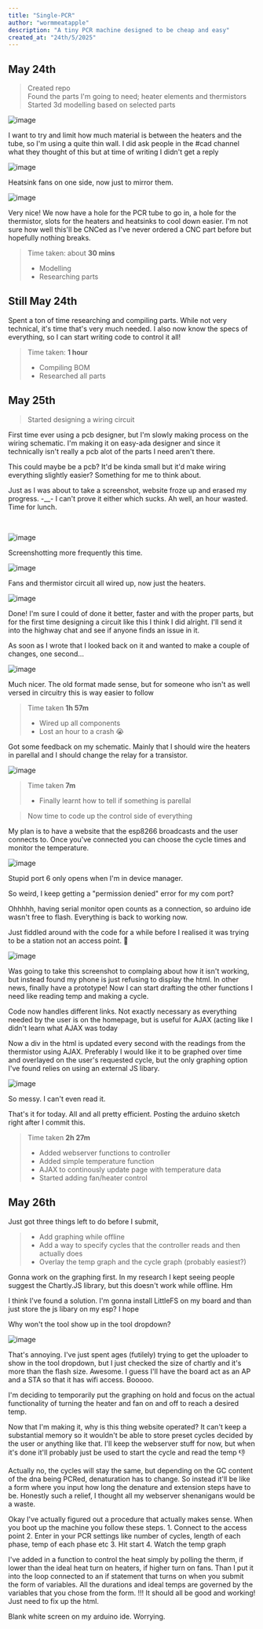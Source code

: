 ```yaml
---
title: "Single-PCR"
author: "wormmeatapple"
description: "A tiny PCR machine designed to be cheap and easy"
created_at: "24th/5/2025"
---
```








## May 24th

> Created repo  
> Found the parts I'm going to need; heater elements and thermistors  
> Started 3d modelling based on selected parts

![image](https://github.com/user-attachments/assets/de11b594-d925-4bd1-9255-a8776a0591ef)

<p>I want to try and limit how much material is between the heaters and the tube, so I'm using a quite thin wall. I did ask people in the #cad channel what they thought of this but at time of writing I didn't get a reply</p>

![image](https://github.com/user-attachments/assets/5650ea54-2c5b-4ad7-a798-8dba2974d1ba)

<p>Heatsink fans on one side, now just to mirror them.</p>

![image](https://github.com/user-attachments/assets/40fbdced-8c0c-4988-9b4c-23ba652d32f9)

<p>Very nice! We now have a hole for the PCR tube to go in, a hole for the thermistor, slots for the heaters and heatsinks to cool down easier. I'm not sure how well this'll be CNCed as I've never ordered a CNC part before but hopefully nothing breaks.</p>

> Time taken: about **30 mins**  
> - Modelling  
> - Researching parts

## Still May 24th

<p> Spent a ton of time researching and compiling parts. While not very technical, it's time that's very much needed. I also now know the specs of everything, so I can start writing code to control it all!</p>

> Time taken: **1 hour**
> - Compiling BOM
> - Researched all parts

## May 25th

>Started designing a wiring circuit

<p>First time ever using a pcb designer, but I'm slowly making process on the wiring schematic. I'm making it on easy-ada designer and since it technically isn't really a pcb alot of the parts I need aren't there.</p>
<p>This could maybe be a pcb? It'd be kinda small but it'd make wiring everything slightly easier? Something for me to think about.</p>
<p>Just as I was about to take a screenshot, website froze up and erased my progress. -__- I can't prove it either which sucks. Ah well, an hour wasted. Time for lunch.</p>

<br>

![image](https://github.com/user-attachments/assets/b33ebf33-7667-4e2e-b76a-817bc692a982)

<p>Screenshotting more frequently this time.</p>

![image](https://github.com/user-attachments/assets/d2600720-afca-4a2b-a599-02bedaee6edc)

<p>Fans and thermistor circuit all wired up, now just the heaters.</p>

![image](https://github.com/user-attachments/assets/43ed2df9-5c4e-4e4d-84af-f810dcfb3b5d)

<p>Done! I'm sure I could of done it better, faster and with the proper parts, but for the first time designing a circuit like this I think I did alright. I'll send it into the highway chat and see if anyone finds an issue in it.</p>
<p>As soon as I wrote that I looked back on it and wanted to make a couple of changes, one second...</p>

![image](https://github.com/user-attachments/assets/fd2d1dfa-7e6c-4d29-92c5-ef26e763ff6b)

<p>Much nicer. The old format made sense, but for someone who isn't as well versed in circuitry this is way easier to follow</p>

> Time taken **1h 57m**
> - Wired up all components
> - Lost an hour to a crash :sob:

<p>Got some feedback on my schematic. Mainly that I should wire the heaters in parellal and I should change the relay for a transistor.</p>

![image](https://github.com/user-attachments/assets/1c6f5f81-f6f4-4666-90af-4c815929eaa2)

> Time taken **7m**
> - Finally learnt how to tell if something is parellal 


> Now time to code up the control side of everything
<p>My plan is to have a website that the esp8266 broadcasts and the user connects to. Once you've connected you can choose the cycle times and monitor the temperature.</p>

![image](https://github.com/user-attachments/assets/ff01be47-3d08-4474-95cc-b3db13fd879e)

<p>Stupid port 6 only opens when I'm in device manager.</p>
<p>So weird, I keep getting a "permission denied" error for my com port?</p>
<p>Ohhhhh, having serial monitor open counts as a connection, so arduino ide wasn't free to flash. Everything is back to working now.</p>
<p>Just fiddled around with the code for a while before I realised it was trying to be a station not an access point. 🤦</p>

![image](https://github.com/user-attachments/assets/76f2c024-5c42-4aef-8e66-1e0a5b5f8e00)

<p>Was going to take this screenshot to complaing about how it isn't working, but instead found my phone is just refusing to display the html. In other news, finally have a prototype! Now I can start drafting the other functions I need like reading temp and making a cycle.</p>

<p>Code now handles different links. Not exactly necessary as everything needed by the user is on the homepage, but is useful for AJAX (acting like I didn't learn what AJAX was today</p>

<p>Now a div in the html is updated every second with the readings from the thermistor using AJAX. Preferably I would like it to be graphed over time and overlayed on the user's requested cycle, but the only graphing option I've found relies on using an external JS libary.</p>

![image](https://github.com/user-attachments/assets/4b2066a8-d48a-4bd9-ab47-3fe6b88a5b04)

<p>So messy. I can't even read it.</p>


<p>That's it for today. All and all pretty efficient. Posting the arduino sketch right after I commit this.</p>

> Time taken **2h 27m**
> - Added webserver functions to controller
> - Added simple temperature function
> - AJAX to continously update page with temperature data
> - Started adding fan/heater control

## May 26th

<p>Just got three things left to do before I submit,</p>

> - Add graphing while offline
> - Add a way to specify cycles that the controller reads and then actually does
> - Overlay the temp graph and the cycle graph (probably easiest?)

<p>Gonna work on the graphing first. In my research I kept seeing people suggest the Chartly.JS library, but this doesn't work while offline. Hm</p>

<p>I think I've found a solution. I'm gonna install LittleFS on my board and than just store the js libary on my esp? I hope</p>

<p>Why won't the tool show up in the tool dropdown?</p>

![image](https://github.com/user-attachments/assets/15c306af-9721-4779-bd6f-4abb44bb9b99)

<p>That's annoying. I've just spent ages (futilely) trying to get the uploader to show in the tool dropdown, but I just checked the size of chartly and it's more than the flash size. Awesome. I guess I'll have the board act as an AP and a STA so that it has wifi access. Booooo.</p>

<p>I'm deciding to temporarily put the graphing on hold and focus on the actual functionality of turning the heater and fan on and off to reach a desired temp.</p>

<p>Now that I'm making it, why is this thing website operated? It can't keep a substantial memory so it wouldn't be able to store preset cycles decided by the user or anything like that. I'll keep the webserver stuff for now, but when it's done it'll probably just be used to start the cycle and read the temp 👎</p>

<p>Actually no, the cycles will stay the same, but depending on the GC content of the dna being PCRed, denaturation has to change. So instead it'll be like a form where you input how long the denature and extension steps have to be. Honestly such a relief, I thought all my webserver shenanigans would be a waste.</p>

<p>Okay I've actually figured out a procedure that actually makes sense. When you boot up the machine you follow these steps. 1. Connect to the access point 2. Enter in your PCR settings like number of cycles, length of each phase, temp of each phase etc 3. Hit start 4. Watch the temp graph</p>

<p>I've added in a function to control the heat simply by polling the therm, if lower than the ideal heat turn on heaters, if higher turn on fans. Than I put it into the loop connected to an if statement that turns on when you submit the form of variables. All the durations and ideal temps are governed by the variables that you chose from the form. !!! It should all be good and working! Just need to fix up the html.</p>

<p>Blank white screen on my arduino ide. Worrying.</p>





